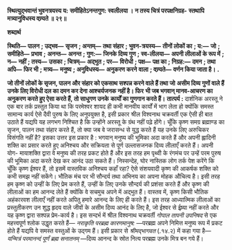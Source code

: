 **स्थित्युद्भवान्तं भुवनत्रयस्य य:** **समीहितेऽनन्तगुण: स्वलीलया ।** **न तस्य चित्रं परपक्षनिग्रह-** **स्तथापि मत्र्यानुविधस्य वण्र्यते ॥ २९॥** 

**शब्दार्थ** 

**स्थिति—** **पालन** **; उद्भव—** **सृजन** **; अन्तम्—** **तथा संहार** **; भुवन-त्रयस्य—** **तीनों लोकों का** **; य:—** **जो** **; समीहिते—** **प्रभाव** **;** **अनन्त—** **अनन्त** **; गुण:—** **जिनके दिव्य गुण** **; स्व-लीलया—** **अपनी लीलाओं के रूप में** **; न—** **नहीं** **; तस्य—** **उसका** **; चित्रम्—** **अद्भुत** **; पर—** **विरोधी** **; पक्ष—** **पक्ष का** **; निग्रह:—** **दमन** **; तथा अपि—** **फिर भी** **; मत्र्य—** **मनुष्य** **; अनुविधस्य—** **अनुकरण करने** **वाला** **; वण्र्यते—** **वर्णन किया जाता है।** **.** 

**जो तीनों लोकों के सृजन, पालन और संहार को एकसाथ सश्पन्न करने वाले हैं तथा जो** **असीम दिव्य गुणों वाले हैं उनके लिए विरोधी दल का दमन कर देना आश्चर्यजनक नहीं है। फिर** **भी जब भगवान् मानव-आचरण का अनुकरण करते हुए ऐसा करते हैं, तो साधुगण उनके** **कार्यों का गुणगान करते हैं।** **तात्पर्य :** दार्शनिक अरस्तू ने एक बार तर्क प्रस्तुत किया था कि परमेश्वर शायद ही कभी मानवीय कार्यों में भाग लेता हो क्योंकि समस्त सामान्य कार्य ऐसे दैवी पुरुष के लिए अनुपयुक्त है, इसी प्रकार श्रील विश्वनाथ चक्रवर्ती एक ऐसी ही बात उठाते हैं यद्यपि यह लगभग निश्चित है कि उन्होंने अरस्तू के ग्रंथ नहीं पढ़े होंगे। चूँकि कृष्ण समग्र ब्रह्माण्ड का सृजन, पालन तथा संहार करते हैं, तो क्या जब वे जरासन्ध से युद्ध करते हैं यह उनके लिए अरुचिकर विसंगति नहीं है? इसका उत्तर इस प्रकार है : भगवान् मनुष्य की भूमिका अदा करते हैं और अपनी ह्लादिनी शक्ति का प्रसार करते हुए अनिश्चय और सक्रियता से पूर्ण उल्लासजनक दिव्य लीलाएँ करते हैं। अपनी योग- मायाशक्ति द्वारा वे मनुष्य की तरह प्रकट होते हैं और इस तरह हम पृथ्वी के रंगमंच पर उन्हें परम पुरुष की भूमिका अदा करते देख कर आनंद उठा सकते हैं। निस्सन्देह, घोर नास्तिक लोग तर्क पेश करेंगे कि चूँकि कृष्ण ईश्वर हैं, तो इसमें वास्तविक अनिश्चय कहाँ रहा? ऐसे संशयवादी कृष्ण की आकर्षक शक्ति को कभी समझ नहीं सकेंगे। भौतिक मंच पर भी सौन्दर्य तथा अभिनय का अपना मोहक औचित्य है। इसी तरह हम कृष्ण को उन्हीं के लिए प्रेम करते हैं, उन्हीं के लिए उनके सौन्दर्य की प्रशंसा करते हैं और कृष्ण की लीलाओं का हम आनन्द लेते हैं क्योंकि वे सचमुच अपने में अद्भुत हैं। वास्तव में, कृष्ण किसी भौतिक अहंकारवश लीलाएँ नहीं करते अपितु हमारे आनन्द के लिए ही करते हैं। इस तरह आध्यात्मिक लीलाओं का प्रस्तुतीकरण उन शुद्ध हृदय वाले जीवों के असीम दिव्य आनंद के लिए है, जो ईश्वर से ईष्र्या नहीं करते और यह कृष्ण द्वारा सश्पन्न प्रेम-कार्य है। इस सन्दर्भ में श्रील विश्वनाथ चक्रवर्ती *गोपाल तापनी उपनिषद* से एक महत्त्वपूर्ण श्लोक उद्धृत करते हैं— *नराकृति परब्रह्म कारणमानुष:* —परब्रह्म अपने निमित्त मनुष्य रूप में प्रकट होते हैं यद्यपि वे समस्त वस्तुओं के उद्गम हैं। इसी प्रकार से *श्रीमद्भागवत* (.१४.२) में कहा गया है— *यन्मित्रं* *परमानन्दं पूर्णं ब्रह्म सनातनम्* —दिव्य आनन्द के स्रोत नित्य परब्रह्म उनके मित्र बन गये हैं।  